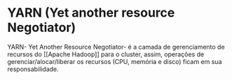 # YARN (Yet another resource Negotiator)

YARN- Yet Another Resource Negotiator- é a camada de gerenciamento de recursos do [[Apache Hadoop]] para o cluster, assim, operações de gerenciar/alocar/liberar os recursos (CPU, memória e disco) ficam em sua responsabilidade.